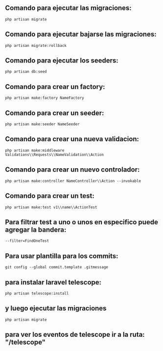 ## Comando para ejecutar las migraciones:
    php artisan migrate

## Comando para ejecutar bajarse las migraciones:
    php artisan migrate:rollback

## Comando para ejecutar los seeders:
    php artisan db:seed

## Comando para crear un factory:
    php artisan make:factory NameFactory

## Comando para crear un seeder:
    php artisan make:seeder NameSeeder

## Comando para crear una nueva validacion:
    php artisan make:middleware Validations\\Requests\\NameValidation\\Action

## Comando para crear un nuevo controlador:
    php artisan make:controller NameController\\Action --invokable

## Comando para crear un test:
    php artisan make:test v1\\name\\ActionTest

## Para filtrar test a uno o unos en especifico puede agregar la bandera:
    --filter=FindOneTest

## Para usar plantilla para los commits:
    git config --global commit.template .gitmessage

## para instalar laravel telescope:
    php artisan telescope:install

## y luego ejecutar las migraciones
    php artisan migrate

## para ver los eventos de telescope ir a la ruta: "/telescope"
